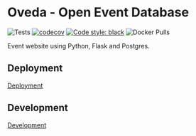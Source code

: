 # Oveda - Open Event Database

![Tests](https://github.com/DanielGrams/gsevpt/workflows/Tests/badge.svg) [![codecov](https://codecov.io/gh/DanielGrams/gsevpt/branch/master/graph/badge.svg?token=66CLLWWV7Y)](https://codecov.io/gh/DanielGrams/gsevpt) [![Code style: black](https://img.shields.io/badge/code%20style-black-000000.svg)](https://github.com/psf/black) ![Docker Pulls](https://img.shields.io/docker/pulls/danielgrams/gsevpt)

Event website using Python, Flask and Postgres.

## Deployment

[Deployment](doc/deployment.md)

## Development

[Development](doc/development.md)
